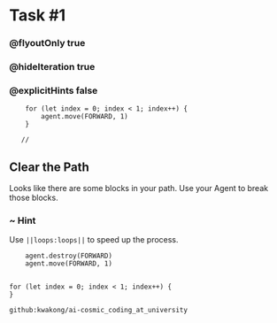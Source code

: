 # Task #1
### @flyoutOnly true
### @hideIteration true
### @explicitHints false

``` ghost
    for (let index = 0; index < 1; index++) {
        agent.move(FORWARD, 1)
    }
```
```template
   //     
```

##  Clear the Path

Looks like there are some blocks in your path. Use your Agent to break those blocks.

###  ~ Hint 

Use ``||loops:loops||`` to speed up the process. 

``` blocks
    agent.destroy(FORWARD)
    agent.move(FORWARD, 1)
```
```
```
``` blocks
for (let index = 0; index < 1; index++) {
}
```
``` package
github:kwakong/ai-cosmic_coding_at_university
```
